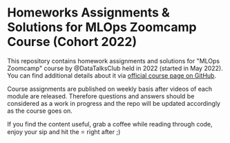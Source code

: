 # Homeworks Assignments & Solutions for MLOps Zoomcamp Course (Cohort 2022)

This repository contains homework assignments and solutions for "MLOps Zoomcamp" course by @DataTalksClub held in 2022 (started in May 2022). You can find additional details about it via [official course page on GitHub](https://github.com/DataTalksClub/mlops-zoomcamp).

Course assignments are published on weekly basis after videos of each module are released. Therefore questions and answers should be considered as a work in progress and the repo will be updated accordingly as the course goes on.

If you find the content useful, grab a coffee while reading through code, enjoy your sip and hit the ⭐ right after ;)

